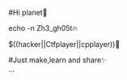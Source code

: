 \#Hi planet🚀  

echo -n Zh3_gh05t🔥  

$((hacker||Ctfplayer||cpplayer))💯  

\#Just make,learn and share✨  
...
<!---
Scriptmagum/Scriptmagum is a ✨ special ✨ repository because its `README.md` (this file appears on your GitHub profile.
You can click the Preview link to take a look at your changes.
--->
